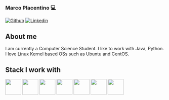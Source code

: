 ### Marco Placentino 💻

[![Github](https://img.shields.io/github/followers/place97?label=Follow&style=social)](https://github.com/place97)
[![Linkedin](https://img.shields.io/badge/-Marco%20Placentino-blue?style=flat-square&logo=linkedin&logoColor=white&link=https://www.linkedin.com/in/marco-placentino-02a675172/)](https://www.linkedin.com/in/marco-placentino-02a675172/)


## About me 
I am currently a Computer Science Student. I like to work with Java, Python. I love Linux Kernel based OSs such as Ubuntu and CentOS.

## Stack I work with
<code><img height="50" src="https://www.vectorlogo.zone/logos/python/python-ar21.svg"></code>
<code><img height="50" src="https://www.vectorlogo.zone/logos/postgresql/postgresql-horizontal.svg"></code>
<code><img height="50" src="https://www.vectorlogo.zone/logos/mysql/mysql-horizontal.svg"></code>
<code><img height="50" src="https://www.vectorlogo.zone/logos/sqlite/sqlite-ar21.svg"></code>
<code><img height="50" src="https://www.vectorlogo.zone/logos/github/github-ar21.svg"></code>
<code><img height="50" src="https://www.vectorlogo.zone/logos/linux/linux-ar21.svg"></code>
<code><img height="50" src="https://www.vectorlogo.zone/logos/java/java-horizontal.svg"></code>
